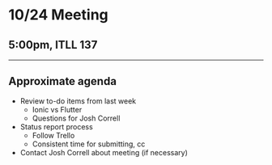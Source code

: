 # 10/24 Meeting
## 5:00pm, ITLL 137
-------------------------
## Approximate agenda
 - Review to-do items from last week
    - Ionic vs Flutter
    - Questions for Josh Correll
 - Status report process
    - Follow Trello
    - Consistent time for submitting, cc
 - Contact Josh Correll about meeting (if necessary)
